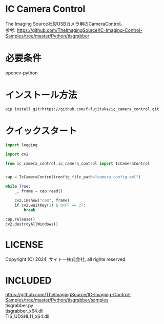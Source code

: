 # IC Camera Control
The Imaging Source社製USBカメラ用のCameraControl。  
参考:  https://github.com/TheImagingSource/IC-Imaging-Control-Samples/tree/master/Python/tisgrabber

# 必要条件
opencv-python

# インストール方法
```
pip install git+https://github.com/f-fujituka/ic_camera_control.git 
```

# クイックスタート
```python
import logging

import cv2

from ic_camera_control.ic_camera_control import IcCameraControl


cap = IcCameraControl(config_file_path="camera_config.xml")

while True:
    _, frame = cap.read()

    cv2.imshow("cam", frame)
    if cv2.waitKey(1) & 0xFF == 27:
        break

cap.release()
cv2.destroyAllWindows()
```

# LICENSE
Copyright (C) 2024, サイトー株式会社, all rights reserved.

# INCLUDED
https://github.com/TheImagingSource/IC-Imaging-Control-Samples/tree/master/Python/tisgrabber/samples  
tisgrabber.py  
tisgrabber_x64.dll  
TIS_UDSHL11_x64.dll  
